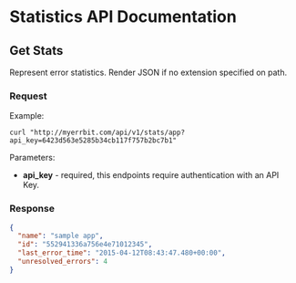 # Statistics API Documentation

## Get Stats

Represent error statistics. Render JSON if no extension specified on path.

### Request

Example:

```shell
curl "http://myerrbit.com/api/v1/stats/app?api_key=6423d563e5285b34cb117f757b2bc7b1"
```

Parameters:

- **api_key** - required, this endpoints require authentication with an API Key.

### Response

```json
{
  "name": "sample app",
  "id": "552941336a756e4e71012345",
  "last_error_time": "2015-04-12T08:43:47.480+00:00",
  "unresolved_errors": 4
}
```
